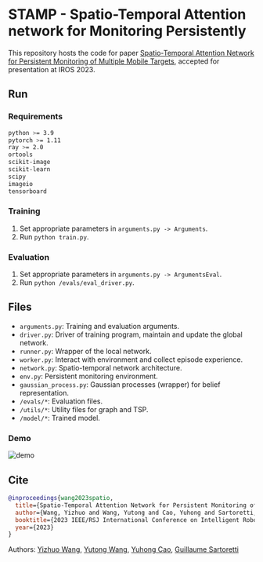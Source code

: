 # STAMP - Spatio-Temporal Attention network for Monitoring Persistently

This repository hosts the code for paper [Spatio-Temporal Attention Network for Persistent Monitoring of Multiple Mobile Targets](https://arxiv.org/abs/2303.06350), accepted for presentation at IROS 2023.

## Run

### Requirements
```bash
python >= 3.9
pytorch >= 1.11
ray >= 2.0
ortools
scikit-image
scikit-learn
scipy
imageio
tensorboard
```

### Training
1. Set appropriate parameters in `arguments.py -> Arguments`.
2. Run `python train.py`.

### Evaluation
1. Set appropriate parameters in `arguments.py -> ArgumentsEval`.
2. Run `python /evals/eval_driver.py`.

## Files
- `arguments.py`: Training and evaluation arguments.
- `driver.py`: Driver of training program, maintain and update the global network.
- `runner.py`: Wrapper of the local network.
- `worker.py`: Interact with environment and collect episode experience.
- `network.py`: Spatio-temporal network architecture.
- `env.py`: Persistent monitoring environment.
- `gaussian_process.py`: Gaussian processes (wrapper) for belief representation.
- `/evals/*`: Evaluation files.
- `/utils/*`: Utility files for graph and TSP.
- `/model/*`: Trained model.

### Demo
![demo](utils/media/demo.gif)


## Cite

```bibtex
@inproceedings{wang2023spatio,
  title={Spatio-Temporal Attention Network for Persistent Monitoring of Multiple Mobile Targets},
  author={Wang, Yizhuo and Wang, Yutong and Cao, Yuhong and Sartoretti, Guillaume},
  booktitle={2023 IEEE/RSJ International Conference on Intelligent Robots and Systems (IROS)},
  year={2023}
}
```
Authors:
[Yizhuo Wang](https://github.com/wyzh98),
[Yutong Wang](https://github.com/wyt2019suzhou),
[Yuhong Cao](https://github.com/caoyuhong001),
[Guillaume Sartoretti](https://github.com/gsartoretti)
